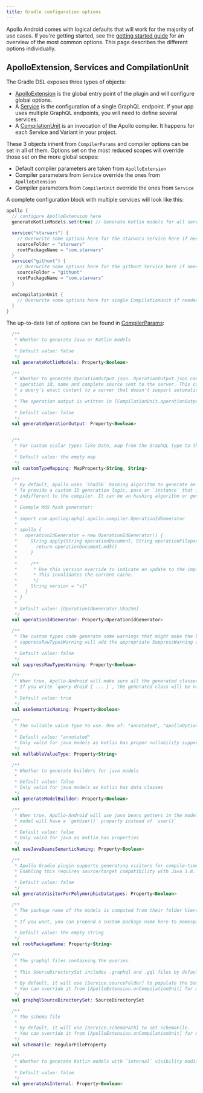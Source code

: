 ```yaml
---
title: Gradle configuration options
---
```


Apollo Android comes with logical defaults that will work for the majority of use cases. If you're getting started, see the [getting started guide](./get-started/) for an overview of the most common options. This page describes the different options individually.
 
## ApolloExtension, Services and CompilationUnit

The Gradle DSL exposes three types of objects:

* [ApolloExtension](https://github.com/apollographql/apollo-android/blob/master/apollo-gradle-plugin/src/main/kotlin/com/apollographql/apollo/gradle/api/ApolloExtension.kt) is the global entry point of the plugin and will configure global options.
* A [Service](https://github.com/apollographql/apollo-android/blob/master/apollo-gradle-plugin/src/main/kotlin/com/apollographql/apollo/gradle/api/Service.kt) is the configuration of a single GraphQL endpoint. If your app uses multiple GraphQL endpoints, you will need to define several services. 
* A [CompilationUnit](https://github.com/apollographql/apollo-android/blob/master/apollo-gradle-plugin/src/main/kotlin/com/apollographql/apollo/gradle/api/CompilationUnit.kt) is an invocation of the Apollo compiler. It happens for each Service and Variant in your project.

These 3 objects inherit from `CompilerParams` and compiler options can be set in all of them. Options set on the most reduced scopes will override those set on the more global scopes:

* Default compiler parameters are taken from `ApolloExtension`
* Compiler parameters from `Service` override the ones from `ApolloExtension`
* Compiler parameters from `CompilerUnit` override the ones from `Service` 

A complete configuration block with multiple services will look like this:

```groovy:title=build.gradle
apollo {
  // configure ApolloExtension here
  generateKotlinModels.set(true) // Generate Kotlin models for all services

  service("starwars") {
    // Overwrite some options here for the starwars Service here if needed
    sourceFolder = "starwars"
    rootPackageName = "com.starwars"
  }
  service("githunt") {
    // Overwrite some options here for the githunt Service here if needed
    sourceFolder = "githunt"
    rootPackageName = "com.starwars"
  }

  onCompilationUnit {
    // Overwrite some options here for single CompilationUnit if needed
  }
}

```

The up-to-date list of options can be found in [CompilerParams](https://github.com/apollographql/apollo-android/blob/master/apollo-gradle-plugin/src/main/kotlin/com/apollographql/apollo/gradle/api/CompilerParams.kt):

```kotlin
  /**
   * Whether to generate Java or Kotlin models
   *
   * Default value: false
   */
  val generateKotlinModels: Property<Boolean>

  /**
   * Whether to generate OperationOutput.json. OperationOutput.json contains information such as
   * operation id, name and complete source sent to the server. This can be used to upload
   * a query's exact content to a server that doesn't support automatic persisted queries.
   *
   * The operation output is written in [CompilationUnit.operationOutputFile]
   *
   * Default value: false
   */
  val generateOperationOutput: Property<Boolean>


  /**
   * For custom scalar types like Date, map from the GraphQL type to the jvm/kotlin type.
   *
   * Default value: the empty map
   */
  val customTypeMapping: MapProperty<String, String>

  /**
   * By default, Apollo uses `Sha256` hashing algorithm to generate an ID for the query.
   * To provide a custom ID generation logic, pass an `instance` that implements the [OperationIdGenerator]. How the ID is generated is
   * indifferent to the compiler. It can be an hashing algorithm or generated by a backend.
   *
   * Example Md5 hash generator:
   *
   * import com.apollographql.apollo.compiler.OperationIdGenerator
   *
   * apollo {
   *   operationIdGenerator = new OperationIdGenerator() {
   *     String apply(String operationDocument, String operationFilepath) {
   *       return operationDocument.md5()
   *     }
   *
   *     /**
   *      * Use this version override to indicate an update to the implementation.
   *      * This invalidates the current cache.
   *      */
   *     String version = "v1"
   *   }
   * }
   *
   * Default value: [OperationIdGenerator.Sha256]
   */
  val operationIdGenerator: Property<OperationIdGenerator>

  /**
   * The custom types code generate some warnings that might make the build fail.
   * suppressRawTypesWarning will add the appropriate SuppressWarning annotation
   *
   * Default value: false
   */
  val suppressRawTypesWarning: Property<Boolean>

  /**
   * When true, Apollo-Android will make sure all the generated classes end with 'Query' or 'Mutation'.
   * If you write `query droid { ... }`, the generated class will be named 'DroidQuery'.
   *
   * Default value: true
   */
  val useSemanticNaming: Property<Boolean>

  /**
   * The nullable value type to use. One of: "annotated", "apolloOptional", "guavaOptional", "javaOptional", "inputType"
   *
   * Default value: "annotated"
   * Only valid for java models as kotlin has proper nullability support
   */
  val nullableValueType: Property<String>

  /**
   * Whether to generate builders for java models
   *
   * Default value: false
   * Only valid for java models as kotlin has data classes
   */
  val generateModelBuilder: Property<Boolean>

  /**
   * When true, Apollo-Android will use java beans getters in the models. If you request a property named 'user', the generated
   * model will have a `getUser()` property instead of `user()`
   *
   * Default value: false
   * Only valid for java as kotlin has properties
   */
  val useJavaBeansSemanticNaming: Property<Boolean>

  /**
   * Apollo Gradle plugin supports generating visitors for compile-time safe handling of polymorphic datatypes.
   * Enabling this requires source/target compatibility with Java 1.8.
   *
   * Default value: false
   */
  val generateVisitorForPolymorphicDatatypes: Property<Boolean>

  /**
   * The package name of the models is computed from their folder hierarchy like for java sources.
   *
   * If you want, you can prepend a custom package name here to namespace your models.
   *
   * Default value: the empty string
   */
  val rootPackageName: Property<String>

  /**
   * The graphql files containing the queries.
   *
   * This SourceDirectorySet includes .graphql and .gql files by default.
   *
   * By default, it will use [Service.sourceFolder] to populate the SourceDirectorySet.
   * You can override it from [ApolloExtension.onCompilationUnit] for more advanced use cases
   */
  val graphqlSourceDirectorySet: SourceDirectorySet

  /**
   * The schema file
   *
   * By default, it will use [Service.schemaPath] to set schemaFile.
   * You can override it from [ApolloExtension.onCompilationUnit] for more advanced use cases
   */
  val schemaFile: RegularFileProperty

  /**
   * Whether to generate Kotlin models with `internal` visibility modifier.
   *
   * Default value: false
   */
  val generateAsInternal: Property<Boolean>
```
